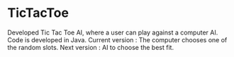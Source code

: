 # TicTacToe

Developed Tic Tac Toe AI, where a user can play against a computer AI.
Code is developed in Java.
Current version : The computer chooses one of the random slots.
Next version : AI to choose the best fit.
